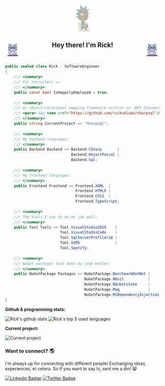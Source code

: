 <p align="center">
  <img width="17%" src="./assets/rick-header.png" />  
</p>

<div align="center">
  <!-- I got this gif from ACEgif, which provides free-to-use gifs :) go and have a look! -->
  <img src="./assets/cat-typing.gif" align="left" width="50">
  <img src="./assets/cat-typing.gif" align="right" width="50">
  <h2>
    Hey there! I'm Rick!
  </h2>
</div>

<br />

```C#
public sealed class Rick : SoftwareEngineer
{
    /// <summary>
    /// For recruiters =>
    /// </summary>
    public const bool IsHappilyEmployed = true;

    /// <summary>
    /// An object–relational mapping framework written in .NET Standard 2.1.
    /// <para> See <see cref="https://github.com/rickvdlaan/sharpsql"/></para>
    /// </summary>
    public string CurrentProject => "SharpSql";

    /// <summary>
    /// My backend languages:
    /// </summary>
    public Backend Backend => Backend.CSharp       |
                              Backend.ObjectPascal |
                              Backend.Sql;

    /// <summary>
    /// My frontend languages:
    /// </summary>
    public Frontend Frontend => Frontend.XAML  |
                                Frontend.HTML5 |
                                Frontend.CSS3  |
                                Frontend.TypeScript;

    /// <summary>
    /// The tools I use to do my job well:
    /// </summary>
    public Tool Tools => Tool.VisualStudio2019    |
                         Tool.VisualStudioCode    |
                         Tool.SqlServerProfiler18 |
                         Tool.SSMS                |
                         Tool.Spotify;

    /// <summary>
    /// NuGet packages that make my code better:
    /// </summary>
    public NuGetPackage Packages => NuGetPackage.BenchmarkDotNet |
                                    NuGetPackage.NUnit           |
                                    NuGetPackage.NSubstitute     |
                                    NuGetPackage.Moq             |
                                    NuGetPackage.MsDependencyInjection;
}
```

**Github & programming stats:**  

<img width="400px" src="https://github-readme-stats.vercel.app/api?username=rickvdlaan&show_icons=true&include_all_commits=true&count_private=true&theme=vue-dark&hide_border=true" alt="Rick's github stats" />
<img width="400px"src="https://github-readme-stats.vercel.app/api/top-langs/?username=rickvdlaan&langs_count=5&theme=vue-dark&hide_border=true&include_all_commits=true&count_private=true" alt="Rick's top 5 used languages" />

**Current project:**

<img width="400px" src="https://github-readme-stats.vercel.app/api/pin/?username=rickvdlaan&repo=sharpsql&show_owner&show_owner=true&theme=vue-dark&hide_border=true&langs_count=5&include_all_commits)](https://github.com/rickvdlaan/sharpsql" alt="Current project" />

### Want to connect? 🌎

I'm always up for connecting with different people! Exchanging ideas, experiences, et cetera. So if you want to say hi, sent me a dm! 😸

[![Linkedin Badge](https://img.shields.io/badge/-LinkedIn-blue?style=flat-square&logo=Linkedin&logoColor=white&link=https://www.linkedin.com/in/rickvdlaan/)](https://www.linkedin.com/in/rickvdlaan/)  [![Twitter Badge](https://img.shields.io/badge/-Twitter-1ca0f1?style=flat-square&labelColor=1ca0f1&logo=twitter&logoColor=white&link=https://twitter.com/rickvdlaan)](https://twitter.com/rickvdlaan)
